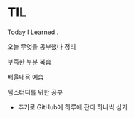 # TIL
Today I Learned..

오늘 무엇을 공부했나 정리

부족한 부분 복습

배울내용 예습

팀스터디를 위한 공부

- 추가로 GitHub에 하루에 잔디 하나씩 심기
